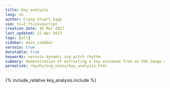 ```yaml
---
title: Key analysis
lang: en
author: Craig Stuart Sapp
vim: ts=3 ft=javascript
creation_date: 16 Mar 2017
last_updated: 22 Apr 2017
tags: [all]
sidebar: main_sidebar
verovio: true
datatable: true
keywords: verovio dynamic svg pitch rhythm
summary: Demonstration of extracting a key estimate from an SVG image of music notation.
permalink: /myvhv/svg_notes/key_analysis.html
---
```


{% include_relative key_analysis.include %}



